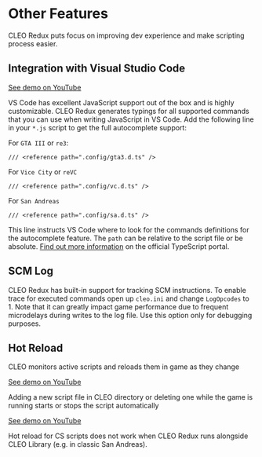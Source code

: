 # Other Features

CLEO Redux puts focus on improving dev experience and make scripting process easier. 

## Integration with Visual Studio Code

[See demo on YouTube](https://youtu.be/jqz8_lGnG4g)

VS Code has excellent JavaScript support out of the box and is highly customizable. CLEO Redux generates typings for all supported commands that you can use when writing JavaScript in VS Code. Add the following line in your `*.js` script to get the full autocomplete support:

For `GTA III` or `re3`:

```
/// <reference path=".config/gta3.d.ts" />
```

For `Vice City` or `reVC`

```
/// <reference path=".config/vc.d.ts" />
```

For `San Andreas`

```
/// <reference path=".config/sa.d.ts" />
```

This line instructs VS Code where to look for the commands definitions for the autocomplete feature. The `path` can be relative to the script file or be absolute. [Find out more information](https://www.typescriptlang.org/docs/handbook/triple-slash-directives.html#-reference-path-) on the official TypeScript portal.

## SCM Log

CLEO Redux has built-in support for tracking SCM instructions. To enable trace for executed commands open up `cleo.ini` and change `LogOpcodes` to 1. Note that it can greatly impact game performance due to frequent microdelays during writes to the log file. Use this option only for debugging purposes.

## Hot Reload

CLEO monitors active scripts and reloads them in game as they change

[See demo on YouTube](https://www.youtube.com/watch?v=WanLojClqFw)

Adding a new script file in CLEO directory or deleting one while the game is running starts or stops the script automatically

[See demo on YouTube](https://www.youtube.com/watch?v=LAi2syrsxJg)

Hot reload for CS scripts does not work when CLEO Redux runs alongside CLEO Library (e.g. in classic San Andreas).